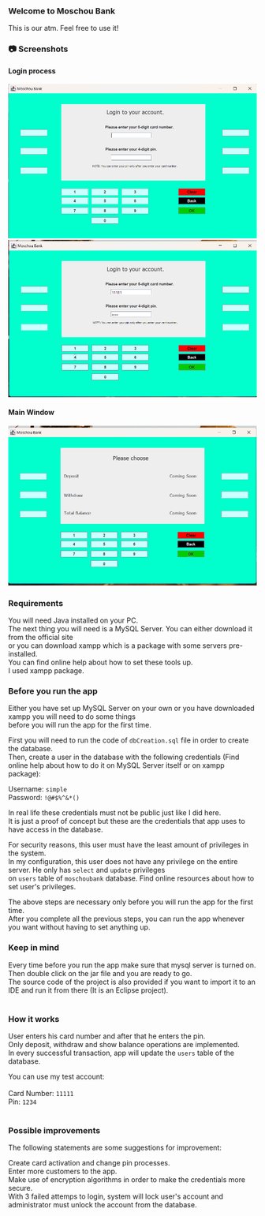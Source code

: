 ### Welcome to Moschou Bank

This is our atm. Feel free to use it! 

### 📷 Screenshots
#### Login process
![Login](screenshots/image1.png) <br>
![Interface](screenshots/image2.png) <br>

#### Main Window
![Interface](screenshots/image3.png)

### Requirements
You will need Java installed on your PC. <br>
The next thing you will need is a MySQL Server. You can either download it from the official site <br>
or you can download xampp which is a package with some servers pre-installed. <br>
You can find online help about how to set these tools up.<br>
I used xampp package. <br>

### Before you run the app
Either you have set up MySQL Server on your own or you have downloaded xampp you will need to do some things<br>
before you will run the app for the first time. <br>

First you will need to run the code of ```dbCreation.sql``` file in order to create the database.<br>
Then, create a user in the database with the following credentials (Find online help about how to do it on MySQL Server itself or on xampp package): <br>

Username: ```simple``` <br>
Password: ```!@#$%^&*()``` <br>

In real life these credentials must not be public just like I did here.<br>
It is just a proof of concept but these are the credentials that app uses to have access in the database. <br>

For security reasons, this user must have the least amount of privileges in the system. <br>
In my configuration, this user does not have any privilege on the entire server. He only has ```select``` and ```update``` privileges <br>
on ```users``` table of ```moschoubank``` database. Find online resources about how to set user's privileges. <br>

The above steps are necessary only before you will run the app for the first time. <br>
After you complete all the previous steps, you can run the app whenever you want without having to set anything up. <br>

### Keep in mind
Every time before you run the app make sure that mysql server is turned on. <br>
Then double click on the jar file and you are ready to go.<br>
The source code of the project is also provided if you want to import it to an IDE and run it from there (It is an Eclipse project). <br><br>

### How it works
User enters his card number and after that he enters the pin. <br>
Only deposit, withdraw and show balance operations are implemented. <br>
In every successful transaction, app will update the ```users``` table of the database. <br>

You can use my test account: <br><br>
Card Number: ```11111``` <br>
Pin: ```1234``` <br><br>

### Possible improvements
The following statements are some suggestions for improvement:

Create card activation and change pin processes. <br>
Enter more customers to the app. <br>
Make use of encryption algorithms in order to make the credentials more secure. <br>
With 3 failed attemps to login, system will lock user's account and administrator must unlock the account from the database. <br>
